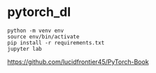 # pytorch_dl

```
python -m venv env
source env/bin/activate
pip install -r requirements.txt
jupyter lab
```

https://github.com/lucidfrontier45/PyTorch-Book
